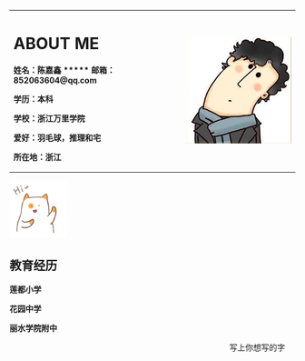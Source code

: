 

<table border="0">
<tr>
<td width="60%">
<h1> ABOUT ME</h1>
  <p><b>姓名：陈嘉鑫   *****   邮箱：852063604@qq.com</b></p>
  <p><b>学历：本科             </b></p>
  <p><b>学校：浙江万里学院</b></p>
  <p><b>爱好：羽毛球，推理和宅</b></p>
 <p><b>所在地：浙江</b></p>
</td>
  <td width="40%">
    <img src="/u=2887308286,3997673941&fm=26&gp=0.jpg" width="100%">    
    </td>
  </tr>
  </table>
          <img src="/ti.gif" width="20%"> 
<p><h2>教育经历</h2></p>
<p><b>莲都小学</b></p>
<p><b>花园中学</b></p>
<p><b>丽水学院附中</b></p>
<marquee>写上你想写的字</marquee>

<meta http-equiv="Page-Enter" content="revealTrans(duration=x, transition=y)">
